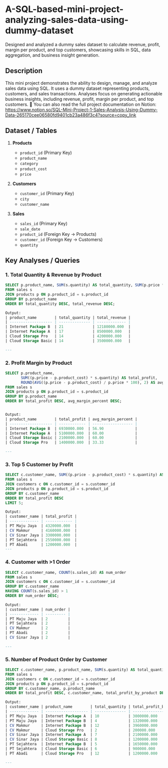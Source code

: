 # A-SQL-based-mini-project-analyzing-sales-data-using-dummy-dataset
Designed and analyzed a dummy sales dataset to calculate revenue, profit, margin per product, and top customers, showcasing skills in SQL, data aggregation, and business insight generation.

## Description
This mini project demonstrates the ability to design, manage, and analyze sales data using SQL. It uses a dummy dataset representing products, customers, and sales transactions. Analyses focus on generating actionable business insights, including revenue, profit, margin per product, and top customers.
🔗 You can also read the full project documentation on Notion:
https://www.notion.so/SQL-Mini-Project-1-Sales-Analysis-Using-Dummy-Data-265170cee06580fd9401cb23a486f3c4?source=copy_link

## Dataset / Tables
1. **Products**  
   - `product_id` (Primary Key)  
   - `product_name`  
   - `category`  
   - `product_cost`  
   - `price`   

2. **Customers**  
   - `customer_id` (Primary Key)  
   - `city`  
   - `customer_name`  

3. **Sales**  
   - `sales_id` (Primary Key)  
   - `sale_date`  
   - `product_id` (Foreign Key → Products)  
   - `customer_id` (Foreign Key → Customers)  
   - `quantity`
  
## Key Analyses / Queries
### 1. Total Quantity & Revenue by Product
```sql
SELECT p.product_name, SUM(s.quantity) AS total_quantity, SUM(p.price * s.quantity) AS total_revenue
FROM sales s
JOIN products p ON p.product_id = s.product_id
GROUP BY p.product_name
ORDER BY total_quantity DESC, total_revenue DESC;

Output:
| product_name        | total_quantity | total_revenue |
| ------------------- | -------------- | ------------- |
| Internet Package B  | 21             | 12180000.000  |
| Internet Package A  | 17             | 8500000.000   |
| Cloud Storage Pro   | 14             | 4200000.000   |
| Cloud Storage Basic | 14             | 3500000.000   |

---
```
### 2. Profit Margin by Product
```sql
SELECT p.product_name, 
       SUM((p.price - p.product_cost) * s.quantity) AS total_profit, 
       ROUND(AVG((p.price - p.product_cost) / p.price * 100), 2) AS avg_margin_percent
FROM sales s
JOIN products p ON p.product_id = s.product_id
GROUP BY p.product_name
ORDER BY total_profit DESC, avg_margin_percent DESC;


Output:
| product_name        | total_profit | avg_margin_percent |
| ------------------- | ------------ | ------------------ |
| Internet Package B  | 6930000.000  | 56.90              |
| Internet Package A  | 5100000.000  | 60.00              |
| Cloud Storage Basic | 2100000.000  | 60.00              |
| Cloud Storage Pro   | 1400000.000  | 33.33              |

---
````
### 3. Top 5 Customer by Profit
```sql
SELECT c.customer_name, SUM((p.price - p.product_cost) * s.quantity) AS total_profit
FROM sales s
JOIN customers c ON c.customer_id = s.customer_id
JOIN products p ON p.product_id = s.product_id
GROUP BY c.customer_name
ORDER BY total_profit DESC
LIMIT 5;

Output: 
| customer_name | total_profit |
| ------------- | ------------ |
| PT Maju Jaya  | 4320000.000  |
| CV Makmur     | 4160000.000  |
| CV Sinar Jaya | 3300000.000  |
| PT Sejahtera  | 2550000.000  |
| PT Abadi      | 1200000.000  |
---
```
### 4. Customer with >1 Order
```sql
SELECT c.customer_name, COUNT(s.sales_id) AS num_order
FROM sales s
JOIN customers c ON c.customer_id = s.customer_id
GROUP BY c.customer_name
HAVING COUNT(s.sales_id) > 1
ORDER BY num_order DESC;

Output:
| customer_name | num_order |
| ------------- | --------- |
| PT Maju Jaya  | 2         |
| PT Sejahtera  | 2         |
| CV Makmur     | 2         |
| PT Abadi      | 2         |
| CV Sinar Jaya | 2         |

---
```
### 5. Number of Product Order by Customer
```sql
SELECT c.customer_name, p.product_name, SUM(s.quantity) AS total_quantity, SUM((p.price - p.product_cost) * s.quantity) AS total_profit_by_product, SUM(SUM((p.price - p.product_cost) * s.quantity)) OVER (PARTITION BY c.customer_name) AS total_profit
FROM sales s
JOIN customers c ON c.customer_id = s.customer_id
JOIN products p ON p.product_id = s.product_id
GROUP BY c.customer_name, p.product_name
ORDER BY total_profit DESC, c.customer_name, total_profit_by_product DESC;

Output:
| customer_name | product_name        | total_quantity | total_profit_by_product | total_profit |
| ------------- | ------------------- | -------------- | ----------------------- | ------------ |
| PT Maju Jaya  | Internet Package A  | 10             | 3000000.000             | 4320000.000  |
| PT Maju Jaya  | Internet Package B  | 4              | 1320000.000             | 4320000.000  |
| CV Makmur     | Internet Package B  | 12             | 3960000.000             | 4160000.000  |
| CV Makmur     | Cloud Storage Pro   | 2              | 200000.000              | 4160000.000  |
| CV Sinar Jaya | Internet Package A  | 7              | 2100000.000             | 3300000.000  |
| CV Sinar Jaya | Cloud Storage Basic | 8              | 1200000.000             | 3300000.000  |
| PT Sejahtera  | Internet Package B  | 5              | 1650000.000             | 2550000.000  |
| PT Sejahtera  | Cloud Storage Basic | 6              | 900000.000              | 2550000.000  |
| PT Abadi      | Cloud Storage Pro   | 12             | 1200000.000             | 1200000.000  |

---
